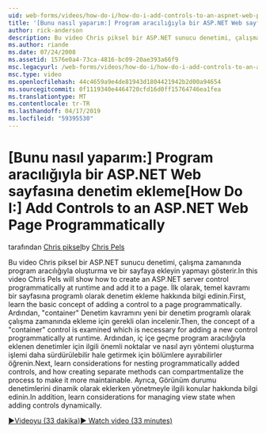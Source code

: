 ```yaml
---
uid: web-forms/videos/how-do-i/how-do-i-add-controls-to-an-aspnet-web-page-programmatically
title: '[Bunu nasıl yaparım:] Program aracılığıyla bir ASP.NET Web sayfasına denetim ekleme | Microsoft Docs'
author: rick-anderson
description: Bu video Chris piksel bir ASP.NET sunucu denetimi, çalışma zamanında program aracılığıyla oluşturma ve bir sayfaya ekleyin yapmayı gösterir. İlk olarak, temel kavramı o bilgi edinin...
ms.author: riande
ms.date: 07/24/2008
ms.assetid: 1576e0a4-73ca-4816-bc09-20ae393a66f9
msc.legacyurl: /web-forms/videos/how-do-i/how-do-i-add-controls-to-an-aspnet-web-page-programmatically
msc.type: video
ms.openlocfilehash: 44c4659a9e4de81943d1804421942b2d00a94654
ms.sourcegitcommit: 0f1119340e4464720cfd16d0ff15764746ea1fea
ms.translationtype: MT
ms.contentlocale: tr-TR
ms.lasthandoff: 04/17/2019
ms.locfileid: "59395530"
---
```

# <a name="how-do-i-add-controls-to-an-aspnet-web-page-programmatically"></a><span data-ttu-id="b2940-104">[Bunu nasıl yaparım:] Program aracılığıyla bir ASP.NET Web sayfasına denetim ekleme</span><span class="sxs-lookup"><span data-stu-id="b2940-104">[How Do I:] Add Controls to an ASP.NET Web Page Programmatically</span></span>

<span data-ttu-id="b2940-105">tarafından [Chris piksel](https://twitter.com/chrispels)</span><span class="sxs-lookup"><span data-stu-id="b2940-105">by [Chris Pels](https://twitter.com/chrispels)</span></span>

<span data-ttu-id="b2940-106">Bu video Chris piksel bir ASP.NET sunucu denetimi, çalışma zamanında program aracılığıyla oluşturma ve bir sayfaya ekleyin yapmayı gösterir.</span><span class="sxs-lookup"><span data-stu-id="b2940-106">In this video Chris Pels will show how to create an ASP.NET server control programmatically at runtime and add it to a page.</span></span> <span data-ttu-id="b2940-107">İlk olarak, temel kavramı bir sayfasına programlı olarak denetim ekleme hakkında bilgi edinin.</span><span class="sxs-lookup"><span data-stu-id="b2940-107">First, learn the basic concept of adding a control to a page programmatically.</span></span> <span data-ttu-id="b2940-108">Ardından, "container" Denetim kavramını yeni bir denetim programlı olarak çalışma zamanında ekleme için gerekli olan incelenir.</span><span class="sxs-lookup"><span data-stu-id="b2940-108">Then, the concept of a "container" control is examined which is necessary for adding a new control programmatically at runtime.</span></span> <span data-ttu-id="b2940-109">Ardından, iç içe geçme program aracılığıyla eklenen denetimler için ilgili önemli noktalar ve nasıl ayrı yöntemi oluşturma işlemi daha sürdürülebilir hale getirmek için bölümlere ayırabilirler öğrenin.</span><span class="sxs-lookup"><span data-stu-id="b2940-109">Next, learn considerations for nesting programmatically added controls, and how creating separate methods can compartmentalize the process to make it more maintainable.</span></span> <span data-ttu-id="b2940-110">Ayrıca, Görünüm durumu denetimlerini dinamik olarak eklerken yönetmeyle ilgili konular hakkında bilgi edinin.</span><span class="sxs-lookup"><span data-stu-id="b2940-110">In addition, learn considerations for managing view state when adding controls dynamically.</span></span>

[<span data-ttu-id="b2940-111">&#9654;Videoyu (33 dakika)</span><span class="sxs-lookup"><span data-stu-id="b2940-111">&#9654; Watch video (33 minutes)</span></span>](https://channel9.msdn.com/Blogs/ASP-NET-Site-Videos/how-do-i-add-controls-to-an-aspnet-web-page-programmatically)
